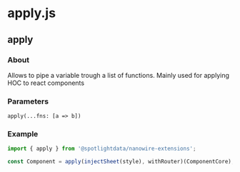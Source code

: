 # apply.js

## apply

### About

Allows to pipe a variable trough a list of functions.
Mainly used for applying HOC to react components

### Parameters

```jasvasript
apply(...fns: [a => b])
```

### Example

```javascript
import { apply } from '@spotlightdata/nanowire-extensions';

const Component = apply(injectSheet(style), withRouter)(ComponentCore);
```
